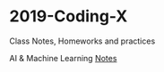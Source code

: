 # 2019-Coding-X
Class Notes, Homeworks and practices

AI & Machine Learning
[Notes](https://hackmd.io/b2UNmNhnT_6pC_Gh-Bjpkg)
